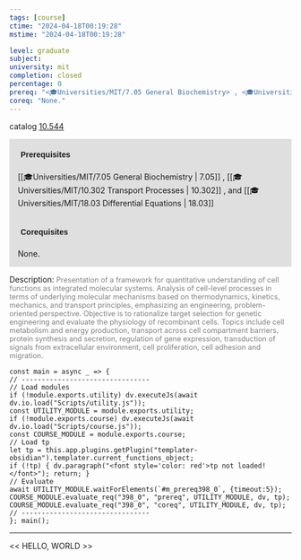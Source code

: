```yaml
---
tags: [course]
ctime: "2024-04-18T00:19:28"
mstime: "2024-04-18T00:19:28"

level: graduate
subject: 
university: mit
completion: closed
percentage: 0
prereq: "<🎓Universities/MIT/7.05 General Biochemistry> , <🎓Universities/MIT/10.302 Transport Processes> , and <🎓Universities/MIT/18.03 Differential Equations>"
coreq: "None."
---
```


catalog [10.544](http://student.mit.edu/catalog/m10a.html#10.544)

<span style="display: block; padding: 15px; background-color: rgb(100, 100, 100, 0.2);"><font id="m_prereq398_0" style="display: block; font-family: Arial, sans-serif; font-weight: bold; padding: 5px">Prerequisites</font><br><span id="prereq398_0">[[🎓Universities/MIT/7.05 General Biochemistry | 7.05]] , [[🎓Universities/MIT/10.302 Transport Processes | 10.302]] , and [[🎓Universities/MIT/18.03 Differential Equations | 18.03]]</span></span>
<span style="display: block; padding: 15px; background-color: rgb(100, 100, 100, 0.2);"><font id="m_coreq398_0" style="display: block; font-family: Arial, sans-serif; font-weight: bold; padding: 5px">Corequisites</font><br><span id="coreq398_0">None.</span></span>

<font style="">Description:</font>
<font style="color: grey; font-size: 0.8rem;">Presentation of a framework for quantitative understanding of cell functions as integrated molecular systems. Analysis of cell-level processes in terms of underlying molecular mechanisms based on thermodynamics, kinetics, mechanics, and transport principles, emphasizing an engineering, problem-oriented perspective. Objective is to rationalize target selection for genetic engineering and evaluate the physiology of recombinant cells. Topics include cell metabolism and energy production, transport across cell compartment barriers, protein synthesis and secretion, regulation of gene expression, transduction of signals from extracellular environment, cell proliferation, cell adhesion and migration.</font>

```dataviewjs
const main = async _ => {
// --------------------------------
// Load modules
if (!module.exports.utility) dv.executeJs(await dv.io.load("Scripts/utility.js"));
const UTILITY_MODULE = module.exports.utility;
if (!module.exports.course) dv.executeJs(await dv.io.load("Scripts/course.js"));
const COURSE_MODULE = module.exports.course;
// Load tp
let tp = this.app.plugins.getPlugin("templater-obsidian").templater.current_functions_object;
if (!tp) { dv.paragraph("<font style='color: red'>tp not loaded!</font>"); return; }
// Evaluate
await UTILITY_MODULE.waitForElements(`#m_prereq398_0`, {timeout:5});
COURSE_MODULE.evaluate_req("398_0", "prereq", UTILITY_MODULE, dv, tp);
COURSE_MODULE.evaluate_req("398_0", "coreq", UTILITY_MODULE, dv, tp);
// --------------------------------
}; main();
```

---

<< HELLO, WORLD >>
